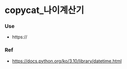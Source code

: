 # copycat_나이계산기


### Use

- https://

### Ref
- https://docs.python.org/ko/3.10/library/datetime.html
